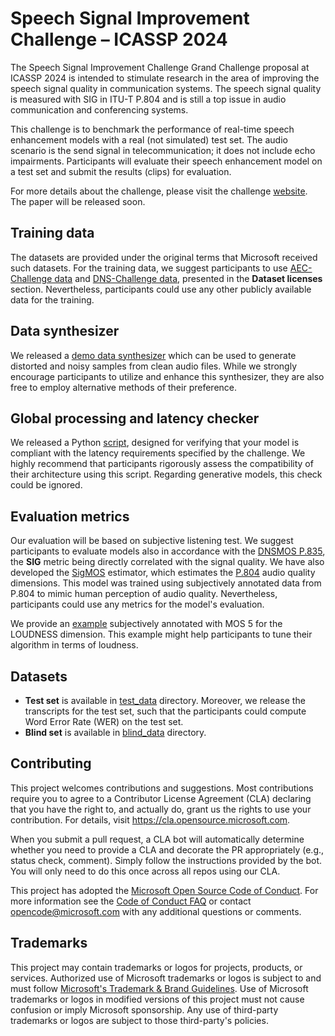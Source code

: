# Speech Signal Improvement Challenge – ICASSP 2024

The Speech Signal Improvement Challenge Grand Challenge proposal at ICASSP 2024 is intended to stimulate research in the area of improving the speech signal quality in communication systems. The speech signal quality is measured with SIG in ITU-T P.804 and is still a top issue in audio communication and conferencing systems.

This challenge is to benchmark the performance of real-time speech enhancement models with a real (not simulated) test set. The audio scenario is the send signal in telecommunication; it does not include echo impairments. Participants will evaluate their speech enhancement model on a test set and submit the results (clips) for evaluation.

For more details about the challenge, please visit the challenge 
[website](https://www.microsoft.com/en-us/research/academic-program/speech-signal-improvement-challenge-icassp-2024/).
The paper will be released soon.

## Training data

The datasets are provided under the original terms that Microsoft received such datasets.
For the training data, we suggest participants to use [AEC-Challenge data](https://github.com/microsoft/AEC-Challenge) and [DNS-Challenge data](https://github.com/microsoft/DNS-Challenge), presented in the <b>Dataset licenses</b> section. 
Nevertheless, participants could use any other publicly available data for the training.


## Data synthesizer

We released a [demo data synthesizer](https://github.com/microsoft/SIG-Challenge/tree/main/ICASSP2024/demo_synthesizer) which can be used to generate distorted and noisy samples from clean audio files.
While we strongly encourage participants to utilize and enhance this synthesizer, they are also free to employ alternative methods of their preference.

## Global processing and latency checker

We released a Python [script](https://github.com/microsoft/SIG-Challenge/tree/main/ICASSP2024/global_test_samples), designed for verifying that your model is compliant with the latency requirements specified by the challenge. 
We highly recommend that participants rigorously assess the compatibility of their architecture using this script.
Regarding generative models, this check could be ignored.

## Evaluation metrics
Our evaluation will be based on subjective listening test.
We suggest participants to evaluate models also in accordance with the [DNSMOS P.835](https://github.com/microsoft/DNS-Challenge/tree/master/DNSMOS),
the <b>SIG</b> metric being directly correlated with the signal quality.
We have also developed the [SigMOS](https://github.com/microsoft/SIG-Challenge/tree/main/ICASSP2024/sigmos) estimator, 
which estimates the [P.804](https://arxiv.org/pdf/2309.07385.pdf) audio quality dimensions. 
This model was trained using subjectively annotated data from P.804 to mimic human perception of audio quality.
Nevertheless, participants could use any metrics for the model's evaluation.

We provide an [example](https://github.com/microsoft/SIG-Challenge/tree/main/ICASSP2024/loudness) 
subjectively annotated with MOS 5 for the LOUDNESS dimension. This example might help participants
to tune their algorithm in terms of loudness.

## Datasets
* <b>Test set</b> is available in [test_data](https://github.com/microsoft/SIG-Challenge/tree/main/ICASSP2023/test_data) directory. Moreover, we release the transcripts for the test set, such that the participants could compute Word Error Rate (WER) on the test set.
* <b>Blind set</b> is available in [blind_data](https://github.com/microsoft/SIG-Challenge/tree/main/ICASSP2024/blind_data) directory.

## Contributing

This project welcomes contributions and suggestions.  Most contributions require you to agree to a
Contributor License Agreement (CLA) declaring that you have the right to, and actually do, grant us
the rights to use your contribution. For details, visit https://cla.opensource.microsoft.com.

When you submit a pull request, a CLA bot will automatically determine whether you need to provide
a CLA and decorate the PR appropriately (e.g., status check, comment). Simply follow the instructions
provided by the bot. You will only need to do this once across all repos using our CLA.

This project has adopted the [Microsoft Open Source Code of Conduct](https://opensource.microsoft.com/codeofconduct/).
For more information see the [Code of Conduct FAQ](https://opensource.microsoft.com/codeofconduct/faq/) or
contact [opencode@microsoft.com](mailto:opencode@microsoft.com) with any additional questions or comments.

## Trademarks

This project may contain trademarks or logos for projects, products, or services. Authorized use of Microsoft 
trademarks or logos is subject to and must follow 
[Microsoft's Trademark & Brand Guidelines](https://www.microsoft.com/en-us/legal/intellectualproperty/trademarks/usage/general).
Use of Microsoft trademarks or logos in modified versions of this project must not cause confusion or imply Microsoft sponsorship.
Any use of third-party trademarks or logos are subject to those third-party's policies.
